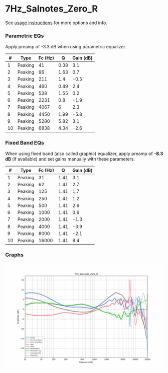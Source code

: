 # 7Hz_Salnotes_Zero_R
See [usage instructions](https://github.com/jaakkopasanen/AutoEq#usage) for more options and info.

### Parametric EQs
Apply preamp of -3.3 dB when using parametric equalizer.

|   # | Type    |   Fc (Hz) |    Q |   Gain (dB) |
|-----|---------|-----------|------|-------------|
|   1 | Peaking |        41 | 0.38 |         3.1 |
|   2 | Peaking |        96 | 1.63 |         0.7 |
|   3 | Peaking |       211 | 1.4  |        -0.5 |
|   4 | Peaking |       460 | 0.49 |         2.4 |
|   5 | Peaking |       538 | 1.55 |         0.2 |
|   6 | Peaking |      2231 | 0.8  |        -1.9 |
|   7 | Peaking |      4067 | 6    |         2.3 |
|   8 | Peaking |      4450 | 1.99 |        -5.8 |
|   9 | Peaking |      5280 | 5.82 |         3.1 |
|  10 | Peaking |      6838 | 4.34 |        -2.6 |

### Fixed Band EQs
When using fixed band (also called graphic) equalizer, apply preamp of **-8.3 dB** (if available) and set gains manually with these parameters.

|   # | Type    |   Fc (Hz) |    Q |   Gain (dB) |
|-----|---------|-----------|------|-------------|
|   1 | Peaking |        31 | 1.41 |         3.1 |
|   2 | Peaking |        62 | 1.41 |         2.7 |
|   3 | Peaking |       125 | 1.41 |         1.7 |
|   4 | Peaking |       250 | 1.41 |         1.2 |
|   5 | Peaking |       500 | 1.41 |         2.6 |
|   6 | Peaking |      1000 | 1.41 |         0.6 |
|   7 | Peaking |      2000 | 1.41 |        -1.3 |
|   8 | Peaking |      4000 | 1.41 |        -3.9 |
|   9 | Peaking |      8000 | 1.41 |        -2.1 |
|  10 | Peaking |     16000 | 1.41 |         8.4 |

### Graphs
![](./7Hz_Salnotes_Zero_R.png)
